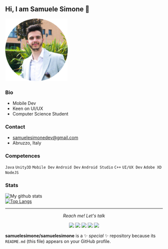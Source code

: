 ## Hi, I am Samuele Simone 👋

<img src="me.png" alt="drawing" width="200"/>

### Bio
* Mobile Dev
* Keen on UI/UX
* Computer Science Student

### Contact
* samuelesimonedev@gmail.com
* Abruzzo, Italy

### Competences
`Java` `Unity3D` `Mobile Dev` 
`Android Dev` `Android Studio` `C++` 
`UI/UX Dev` `Adobe XD` `NodeJS`

### Stats
![My github stats](https://github-readme-stats.vercel.app/api?username=samuelesimone&show_icons=true&count_private=true&theme=dracula)
<br>
[![Top Langs](https://github-readme-stats.vercel.app/api/top-langs/?username=samuelesimone&theme=dracula)](https://github.com/samuelesimone/github-readme-stats)

<hr>
<p align="center">
  <i>Reach me! Let's talk </i>
<p align="center">
    <a href="https://www.linkedin.com/in/samuelesimone/" alt="Linkedin"><img src="https://github.com/imdhruv99/imdhruv99/blob/master/readme/linkedin.png"></a>
    <a href="https://www.instagram.com/samuelesimone.codes" alt="Instagram"><img src="https://github.com/imdhruv99/imdhruv99/blob/master/readme/insta.png"></a>
    <a href="https://www.behance.net/dhruvprajapati1" alt="Behance"><img src="https://github.com/imdhruv99/imdhruv99/blob/master/readme/behance.png"></a>
    <a href="https://dribbble.com/DHRUV_PRAJAPATI" alt="Dribble"><img src="https://github.com/imdhruv99/imdhruv99/blob/master/readme/dribbble.png"></a>
    <a href="https://github.com/samuelesimone" alt="GitHub"><img src="https://github.com/imdhruv99/imdhruv99/blob/master/readme/github.png"></a>
</p>
  
</p>

**samuelesimone/samuelesimone** is a ✨ _special_ ✨ repository because its `README.md` (this file) appears on your GitHub profile.


